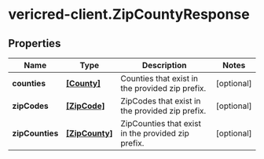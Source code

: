 # vericred-client.ZipCountyResponse

## Properties
Name | Type | Description | Notes
------------ | ------------- | ------------- | -------------
**counties** | [**[County]**](County.md) | Counties that exist in the provided zip prefix. | [optional] 
**zipCodes** | [**[ZipCode]**](ZipCode.md) | ZipCodes that exist in the provided zip prefix. | [optional] 
**zipCounties** | [**[ZipCounty]**](ZipCounty.md) | ZipCounties that exist in the provided zip prefix. | [optional] 



